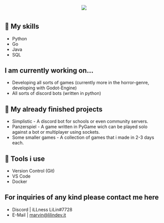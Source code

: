 <p align="center">
  <img src="https://media4.giphy.com/media/0l19o4d8MLvDDXi1SV/giphy.gif">
</p>
<h1></h1>


## 💪 My skills
- Python<br>
- Go<br>
- Java<br>
- SQL<br>

## I am currently working on...

- Developing all sorts of games (currently more in the horror-genre, developing with Godot-Engine)
- All sorts of discord bots (written in python)

## 🤖 My already finished projects

- Simplistic - A discord bot for schools or even community servers.
- Panzerspiel - A game written in PyGame wich can be played solo against a bot or multiplayer using sockets.
- Some smaller games - A collection of games that i made in 2-3 days each.

## 🔧 Tools i use
- Version Control (Git)
- VS Code
- Docker

## For inquiries of any kind please contact me here
- Discord | iLLness LiLin#7728
- E-Mail | marvin@lilindev.it

